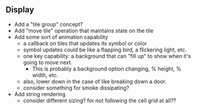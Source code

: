 Display
-------

 - Add a "tile group" concept?
 - Add "move tile" operation that maintains state on the tile
 - Add some sort of animation capability 
    - a callback on tiles that updates its symbol or color
    - symbol updates could be like a flapping bird, a flickering light, etc.
    - one key capability: a background that can "fill up" to show when it's going to move next.
        - This is probably a background option changing, % height, % width, etc.
    - also, lower down in the case of like breaking down a door.
    - consider something for smoke dissipating?
 - Add string rendering
    - consider different sizing? for not following the cell grid at all??


